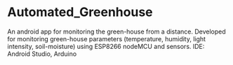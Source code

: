 # Automated_Greenhouse
An android app for monitoring the green-house from a distance. 
Developed for monitoring green-house parameters (temperature, humidity, light intensity, soil-moisture) using ESP8266 nodeMCU and sensors.
IDE: Android Studio, Arduino
